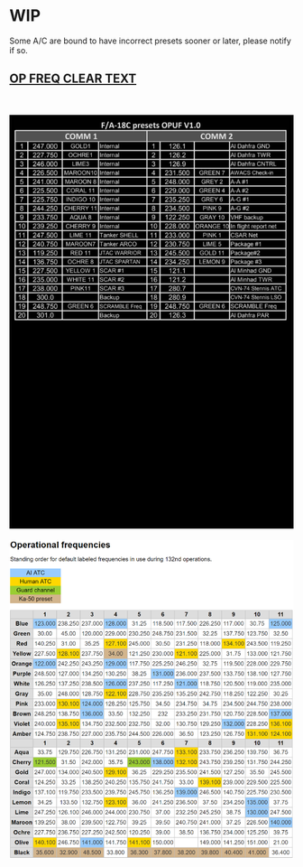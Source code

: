 # WIP

Some A/C are bound to have incorrect presets sooner or later, please notify if so.  
  
## [OP FREQ CLEAR TEXT](/Radios/op_freq_132.md)  
<br><br>
![HORNET PRESETS](hornet_presets.png)
<br><br>
![OP FREQ](operational_freq.png)  
<br><br>
